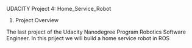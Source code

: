 UDACITY Project 4: Home_Service_Robot

1. Project Overview

The last project of the Udacity Nanodegree Program Robotics Software Engineer. In this priject we will build a home service robot in ROS
